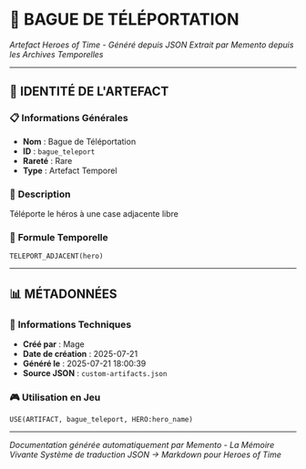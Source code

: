# 💎 **BAGUE DE TÉLÉPORTATION**
*Artefact Heroes of Time - Généré depuis JSON*
*Extrait par Memento depuis les Archives Temporelles*

---

## 🌟 **IDENTITÉ DE L'ARTEFACT**

### 📋 **Informations Générales**
- **Nom** : Bague de Téléportation
- **ID** : `bague_teleport`
- **Rareté** : Rare
- **Type** : Artefact Temporel

### 📖 **Description**
Téléporte le héros à une case adjacente libre


### 🔮 **Formule Temporelle**
```hots
TELEPORT_ADJACENT(hero)
```

---

## 📊 **MÉTADONNÉES**

### 🔧 **Informations Techniques**
- **Créé par** : Mage
- **Date de création** : 2025-07-21
- **Généré le** : 2025-07-21 18:00:39
- **Source JSON** : `custom-artifacts.json`

### 🎮 **Utilisation en Jeu**
```hots
USE(ARTIFACT, bague_teleport, HERO:hero_name)
```

---

*Documentation générée automatiquement par Memento - La Mémoire Vivante*
*Système de traduction JSON → Markdown pour Heroes of Time*
